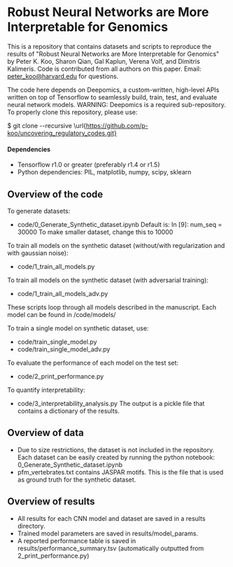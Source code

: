 # Robust Neural Networks are More Interpretable for Genomics

This is a repository that contains datasets and scripts to reproduce the results of "Robust Neural Networks are More Interpretable for Genomics" by Peter K. Koo, Sharon Qian, Gal Kaplun, Verena Volf, and Dimitris Kalimeris. Code is contributed from all authors on this paper. Email: peter_koo@harvard.edu for questions.

The code here depends on Deepomics, a custom-written, high-level APIs written on top of Tensorflow to seamlessly build, train, test, and evaluate neural network models.  WARNING: Deepomics is a required sub-repository.  To properly clone this repository, please use: 

$ git clone --recursive \url{https://github.com/p-koo/uncovering_regulatory_codes.git}

#### Dependencies
* Tensorflow r1.0 or greater (preferably r1.4 or r1.5)
* Python dependencies: PIL, matplotlib, numpy, scipy, sklearn


## Overview of the code

To generate datasets:
* code/0_Generate_Synthetic_dataset.ipynb 
Default is: In [9]: num_seq = 30000
To make smaller dataset, change this to 10000

To train all models on the synthetic dataset (without/with regularization and with gaussian noise): 
* code/1_train_all_models.py 

To train all models on the synthetic dataset (with adversarial training):
* code/1_train_all_models_adv.py 

These scripts loop through all models described in the manuscript.  Each model can be found in /code/models/

To train a single model on synthetic dataset, use:
* code/train_single_model.py 
* code/train_single_model_adv.py 

To evaluate the performance of each model on the test set: 
* code/2_print_performance.py 

To quantify interpretability:
* code/3_interpretability_analysis.py
The output is a pickle file that contains a dictionary of the results.


## Overview of data

* Due to size restrictions, the dataset is not included in the repository.  Each dataset can be easily created by running the python notebook: 0_Generate_Synthetic_dataset.ipynb 
* pfm_vertebrates.txt contains JASPAR motifs. This is the file that is used as ground truth for the synthetic dataset.

## Overview of results

* All results for each CNN model and dataset are saved in a results directory. 
* Trained model parameters are saved in results/model_params. 
* A reported performance table is saved in results/performance_summary.tsv (automatically outputted from 2_print_performance.py)


